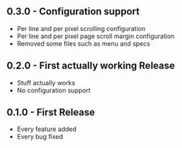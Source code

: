 ## 0.3.0 - Configuration support
* Per line and per pixel scrolling configuration
* Per line and per pixel page scroll margin configuration
* Removed some files such as menu and specs

## 0.2.0 - First actually working Release
* Stuff actually works
* No configuration support

## 0.1.0 - First Release
* Every feature added
* Every bug fixed

